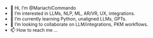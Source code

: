 - 👋 Hi, I’m @MariachiCommando
- 👀 I’m interested in LLMs, NLP, ML, AR/VR, UX, integrations.
- 🌱 I’m currently learning Python, unaligned LLMs, GPTs.
- 💞️ I’m looking to collaborate on LLM/integrations, PKM workflows.
- 📫 How to reach me ...

<!---
MariachiCommando/MariachiCommando is a ✨ special ✨ repository because its `README.md` (this file) appears on your GitHub profile.
You can click the Preview link to take a look at your changes.
--->
